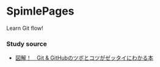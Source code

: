 # SpimlePages
Learn Git flow!

### Study source
* [図解！　Git & GitHubのツボとコツがゼッタイにわかる本](https://www.amazon.co.jp/%E5%9B%B3%E8%A7%A3%EF%BC%81-Git-GitHub%E3%81%AE%E3%83%84%E3%83%9C%E3%81%A8%E3%82%B3%E3%83%84%E3%81%8C%E3%82%BC%E3%83%83%E3%82%BF%E3%82%A4%E3%81%AB%E3%82%8F%E3%81%8B%E3%82%8B%E6%9C%AC-%E6%A0%AA%E5%BC%8F%E4%BC%9A%E7%A4%BE%E3%82%B9%E3%83%88%E3%83%BC%E3%83%B3%E3%82%B7%E3%82%B9%E3%83%86%E3%83%A0/dp/4798068799/ref=sr_1_1_sspa?__mk_ja_JP=%E3%82%AB%E3%82%BF%E3%82%AB%E3%83%8A&crid=2F565HD5NVNT2&dib=eyJ2IjoiMSJ9.imf_h_tbajLdc9sHAWMugx4RmKq30-ICylEmo7XOMkpKIhRqi9hoQ8aEkkD4THawqMVntESczQszbXEJ-cENKNGRPpZBbJyuSrc82cDuvc3YM0Whv5OnUjryBsQtr7gJtXcFKvwUEhzSxpoTv2P8Eug_d8Cbcqp3hTfkV_gaK-vzMvvUpBsxtguyIc90OhcCOv13tIcyImIOw4evZe8U7xLNg8llai3tIA0HySPYDgSYX1nbwa6gq_ZsvuGrUZ42z3R--IQcjuYL-dob1bxwPZ9XGdtRq0bjMXZYskkohHs.a54FGuYQ30KQvIykfq4UFze7WqoPa15l81m-A3HpHBQ&dib_tag=se&keywords=Git&qid=1726321399&sprefix=git%2Caps%2C418&sr=8-1-spons&sp_csd=d2lkZ2V0TmFtZT1zcF9hdGY&psc=1)

